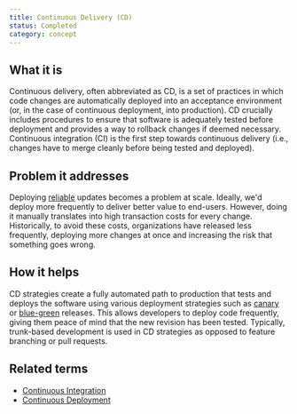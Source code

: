```yaml
---
title: Continuous Delivery (CD)
status: Completed
category: concept
---
```


## What it is

Continuous delivery, often abbreviated as  CD, is a set of practices in which code changes are automatically deployed into an acceptance environment (or, in the case of continuous deployment, into production). CD crucially includes procedures to ensure that software is adequately tested before deployment and provides a way to rollback changes if deemed necessary. Continuous integration (CI) is the first step towards continuous delivery (i.e., changes have to merge cleanly before being tested and deployed).

## Problem it addresses

Deploying [reliable](/reliability/) updates becomes a problem at scale. Ideally, we'd deploy more frequently to deliver better value to end-users. However, doing it manually translates into high transaction costs for every change. Historically, to avoid these costs, organizations have released less frequently, deploying more changes at once and increasing the risk that something goes wrong.

## How it helps

CD strategies create a fully automated path to production that tests and deploys the software using various deployment strategies such as [canary](/canary_deployment/) or [blue-green](/blue_green_deployment/) releases. This allows developers to deploy code frequently,  giving them peace of mind that the new revision has been tested. Typically, trunk-based development is used in CD strategies as opposed to feature branching or pull requests.

## Related terms

* [Continuous Integration](/continuous_integration/)
* [Continuous Deployment](/continuous_deployment/)
